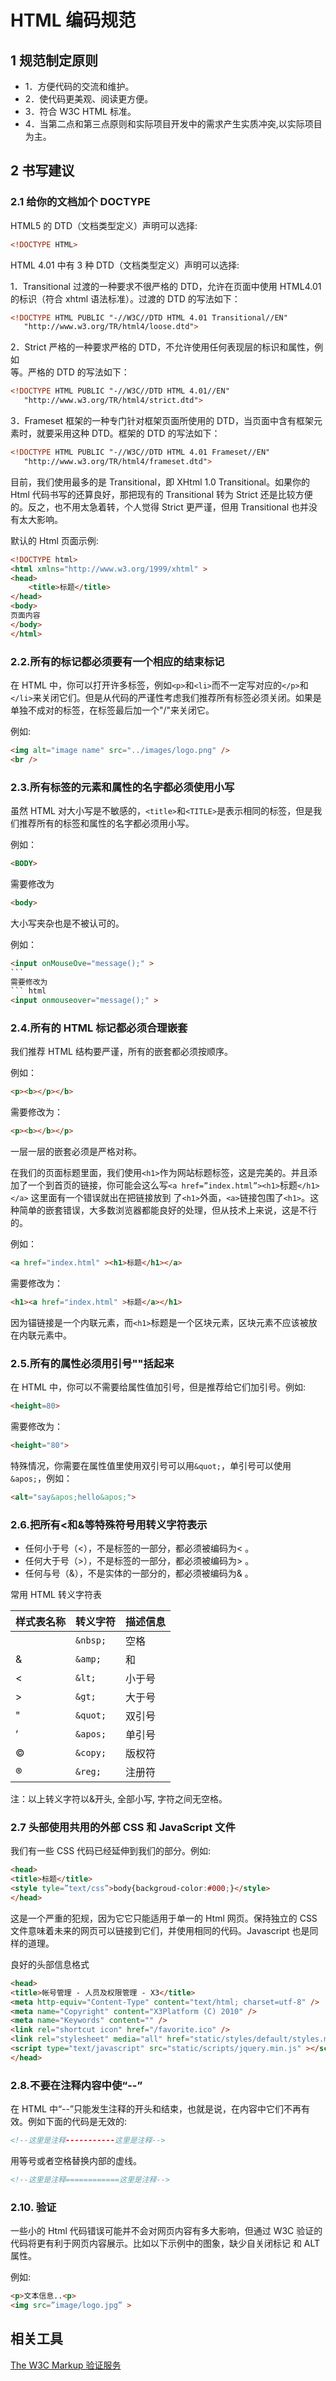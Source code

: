 # HTML 编码规范

## 1 规范制定原则

* 1．方便代码的交流和维护。
* 2．使代码更美观、阅读更方便。
* 3．符合 W3C HTML 标准。
* 4．当第二点和第三点原则和实际项目开发中的需求产生实质冲突,以实际项目为主。

## 2 书写建议

### 2.1 给你的文档加个 DOCTYPE

HTML5 的 DTD（文档类型定义）声明可以选择:

```html
<!DOCTYPE HTML>
```

HTML 4.01 中有 3 种 DTD（文档类型定义）声明可以选择:

1．Transitional 过渡的一种要求不很严格的 DTD，允许在页面中使用 HTML4.01 的标识（符合 xhtml 语法标准）。过渡的 DTD 的写法如下：

```html
<!DOCTYPE HTML PUBLIC "-//W3C//DTD HTML 4.01 Transitional//EN"
   "http://www.w3.org/TR/html4/loose.dtd">  
```

2．Strict 严格的一种要求严格的 DTD，不允许使用任何表现层的标识和属性，例如<br/>等。严格的 DTD 的写法如下：

```html
<!DOCTYPE HTML PUBLIC "-//W3C//DTD HTML 4.01//EN"
   "http://www.w3.org/TR/html4/strict.dtd">
```

3．Frameset 框架的一种专门针对框架页面所使用的 DTD，当页面中含有框架元素时，就要采用这种 DTD。框架的 DTD 的写法如下：

```html
<!DOCTYPE HTML PUBLIC "-//W3C//DTD HTML 4.01 Frameset//EN"
   "http://www.w3.org/TR/html4/frameset.dtd">
```

目前，我们使用最多的是 Transitional，即 XHtml 1.0 Transitional。如果你的 Html 代码书写的还算良好，那把现有的 Transitional 转为 Strict 还是比较方便的。反之，也不用太急着转，个人觉得 Strict 更严谨，但用 Transitional 也并没有太大影响。

默认的 Html 页面示例:

```html
<!DOCTYPE html>
<html xmlns="http://www.w3.org/1999/xhtml" >
<head>
    <title>标题</title>
</head>
<body>
页面内容
</body>
</html>
```

### 2.2.所有的标记都必须要有一个相应的结束标记

在 HTML 中，你可以打开许多标签，例如`<p>`和`<li>`而不一定写对应的`</p>`和`</li>`来关闭它们。但是从代码的严谨性考虑我们推荐所有标签必须关闭。如果是单独不成对的标签，在标签最后加一个"/"来关闭它。

例如:

```html
<img alt="image name" src="../images/logo.png" />
<br />
```

### 2.3.所有标签的元素和属性的名字都必须使用小写

虽然 HTML 对大小写是不敏感的，`<title>`和`<TITLE>`是表示相同的标签，但是我们推荐所有的标签和属性的名字都必须用小写。

例如：

```html
<BODY>
```

需要修改为

```html
<body>
```

大小写夹杂也是不被认可的。

例如：

````html
<input onMouseOve="message();" >
```  
需要修改为
``` html
<input onmouseover="message();" >
````

### 2.4.所有的 HTML 标记都必须合理嵌套

我们推荐 HTML 结构要严谨，所有的嵌套都必须按顺序。

例如：

```html
<p><b></p></b>
```

需要修改为：

```html
<p><b></b></p>
```

一层一层的嵌套必须是严格对称。

在我们的页面标题里面，我们使用`<h1>`作为网站标题标签，这是完美的。并且添加了一个到首页的链接，你可能会这么写`<a href=”index.html”><h1>`标题`</h1></a>` 这里面有一个错误就出在把链接放到 了`<h1>`外面，`<a>`链接包围了`<h1>`。这种简单的嵌套错误，大多数浏览器都能良好的处理，但从技术上来说，这是不行的。

例如：

```html
<a href="index.html" ><h1>标题</h1></a>
```

需要修改为：

```html
<h1><a href="index.html" >标题</a></h1>
```

因为锚链接是一个内联元素，而`<h1>`标题是一个区块元素，区块元素不应该被放在内联元素中。

### 2.5.所有的属性必须用引号""括起来

在 HTML 中，你可以不需要给属性值加引号，但是推荐给它们加引号。例如:

```html
<height=80>
```

需要修改为：

```html
<height="80">
```

特殊情况，你需要在属性值里使用双引号可以用`&quot;`，单引号可以使用`&apos;`，例如：

```html
<alt="say&apos;hello&apos;">
```

### 2.6.把所有<和&等特殊符号用转义字符表示

* 任何小于号（<），不是标签的一部分，都必须被编码为&lt; 。
* 任何大于号（>），不是标签的一部分，都必须被编码为&gt; 。
* 任何与号（&），不是实体的一部分的，都必须被编码为&amp; 。

常用 HTML 转义字符表  

| 样式表名称 | 转义字符 | 描述信息 |  
| --- | --- | --- |  
| | `&nbsp;` | 空格 |  
|& | `&amp;` | 和 |  
|< | `&lt;` | 小于号 |  
|> | `&gt;` | 大于号 |  
|" | `&quot;` | 双引号 |  
|’ | `&apos;` | 单引号 |  
|© | `&copy;` | 版权符 |  
|® | `&reg;` | 注册符 |

注：以上转义字符以&开头, 全部小写, 字符之间无空格。

### 2.7 头部使用共用的外部 CSS 和 JavaScript 文件

我们有一些 CSS 代码已经延伸到我们的<head>部分。例如:

```html
<head>
<title>标题</title>
<style tyle=”text/css”>body{backgroud-color:#000;}</style>
</head>
```

这是一个严重的犯规，因为它它只能适用于单一的 Html 网页。保持独立的 CSS 文件意味着未来的网页可以链接到它们，并使用相同的代码。Javascript 也是同样的道理。

良好的头部信息格式

```html
<head>
<title>帐号管理 - 人员及权限管理 - X3</title>
<meta http-equiv="Content-Type" content="text/html; charset=utf-8" />
<meta name="Copyright" content="X3Platform (C) 2010" />
<meta name="Keywords" content="" />
<link rel="shortcut icon" href="/favorite.ico" />
<link rel="stylesheet" media="all" href="static/styles/default/styles.min.css" type="text/css" />
<script type="text/javascript" src="static/scripts/jquery.min.js" ></script>
</head>
```

### 2.8.不要在注释内容中使“--”

在 HTML 中“--”只能发生注释的开头和结束，也就是说，在内容中它们不再有效。例如下面的代码是无效的:

```html
<!--这里是注释-----------这里是注释-->
```

用等号或者空格替换内部的虚线。

```html
<!--这里是注释============这里是注释-->
```

### 2.10. 验证

一些小的 Html 代码错误可能并不会对网页内容有多大影响，但通过 W3C 验证的代码将更有利于网页内容展示。比如以下示例中的图象，缺少自关闭标记 和 ALT 属性。

例如:

```html
<p>文本信息..<p>
<img src=”image/logo.jpg” >
```

## 相关工具

[The W3C Markup 验证服务](http://validator.w3.org/)
